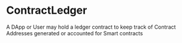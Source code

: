 # ContractLedger
A DApp or User may hold a ledger contract to keep track of Contract Addresses generated or accounted for Smart contracts
